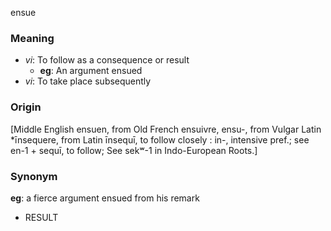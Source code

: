 ensue
### Meaning
+ _vi_: To follow as a consequence or result
	+ __eg__: An argument ensued
+ _vi_: To take place subsequently

### Origin

[Middle English ensuen, from Old French ensuivre, ensu-, from Vulgar Latin *īnsequere, from Latin īnsequī, to follow closely : in-, intensive pref.; see en-1 + sequī, to follow; See sekʷ-1 in Indo-European Roots.]

### Synonym

__eg__: a fierce argument ensued from his remark

+ RESULT


